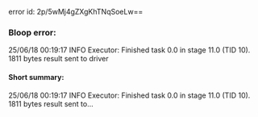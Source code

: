 error id: 2p/5wMj4gZXgKhTNqSoeLw==
### Bloop error:

25/06/18 00:19:17 INFO Executor: Finished task 0.0 in stage 11.0 (TID 10). 1811 bytes result sent to driver
#### Short summary: 

25/06/18 00:19:17 INFO Executor: Finished task 0.0 in stage 11.0 (TID 10). 1811 bytes result sent to...